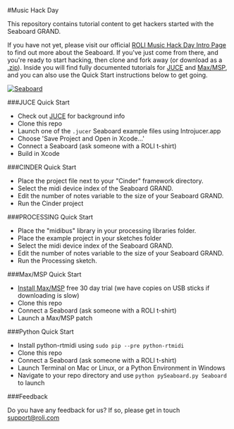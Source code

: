 #Music Hack Day

This repository contains tutorial content to get hackers started with the Seaboard GRAND.

If you have not yet, please visit our official [ROLI Music Hack Day Intro Page](https://www.roli.com/musichackday/) to find out more about the Seaboard. If you've just come from there, and you're ready to start hacking, then clone and fork away (or download as a [.zip](https://github.com/WeAreROLI/SeaboardAPI/archive/master.zip)). Inside you will find fully documented tutorials for [JUCE](http://www.juce.com/about-juce) and [Max/MSP](http://cycling74.com/products/max/), and you can also use the Quick Start instructions below to get going.

[![Seaboard](https://www.roli.com/wp-content/uploads/2014/05/Seaboard-GRAND-LFE-Standing.png)](roli.com/seaboard)

###JUCE Quick Start

- Check out [JUCE](http://www.juce.com/about-juce) for background info
- Clone this repo
- Launch one of the `.jucer` Seaboard example files using Introjucer.app
- Choose 'Save Project and Open in Xcode...'
- Connect a Seaboard (ask someone with a ROLI t-shirt)
- Build in Xcode

###CINDER Quick Start

- Place the project file next to your "Cinder" framework directory.
- Select the midi device index of the Seaboard GRAND.
- Edit the number of notes variable to the size of your Seaboard GRAND.
- Run the Cinder project

###PROCESSING Quick Start

- Place the "midibus" library in your processing libraries folder.
- Place the example project in your sketches folder
- Select the midi device index of the Seaboard GRAND.
- Edit the number of notes variable to the size of your Seaboard GRAND.
- Run the Processing sketch.

###Max/MSP Quick Start

- [Install Max/MSP](http://cycling74.com/products/max/) free 30 day trial (we have copies on USB sticks if downloading is slow)
- Clone this repo
- Connect a Seaboard (ask someone with a ROLI t-shirt)
- Launch a Max/MSP patch

###Python Quick Start
- Install python-rtmidi using `sudo pip --pre python-rtmidi`
- Clone this repo
- Connect a Seaboard (ask someone with a ROLI t-shirt)
- Launch Terminal on Mac or Linux, or a Python Environment in Windows
- Navigate to your repo directory and use `python pySeaboard.py Seaboard` to launch

###Feedback

Do you have any feedback for us? If so, please get in touch support@roli.com
